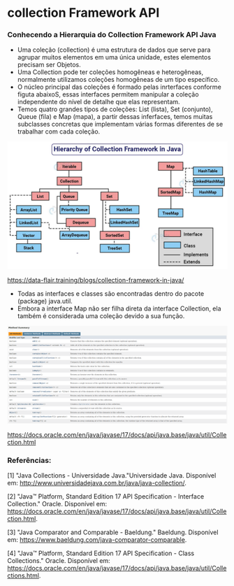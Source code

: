 # collection Framework API
### Conhecendo a Hierarquia do Collection Framework API Java
- Uma coleção (collection) é uma estrutura de dados que serve para agrupar muitos elementos em uma única unidade, estes elementos precisam ser Objetos.
- Uma Collection pode ter coleções homogêneas e heterogêneas, normalmente utilizamos coleções homogêneas de um tipo específico.
- O núcleo principal das coleções é formado pelas inrterfaces conforme figuta abaixoS, essas interfaces permitem manipular a coleção independente do nível de detalhe que elas representam.
- Temos quatro grandes tipos de coleções: List (lista), Set (conjunto), Queue (fila) e Map (mapa), a partir dessas inferfaces, temos muitas subclasses concretas que implementam várias formas diferentes de se trabalhar com cada coleção.

![hierarquia.png](hierarquia.png)

https://data-flair.training/blogs/collection-framework-in-java/

- Todas as interfaces e classes são encontradas dentro do pacote (package) java.util.
- Embora a interface Map não ser filha direta da interface Collection, ela também é considerada uma coleção devido a sua função.

![sumario.png](sumario.png)

https://docs.oracle.com/en/java/javase/17/docs/api/java.base/java/util/Collection.html

### Referências:

[1] "Java Collections - Universidade Java."Universidade Java. Disponível em: 
http://www.universidadejava.com.br/java/java-collection/.

[2] "Java™ Platform, Standard Edition 17 API Specification - Interface Collection." Oracle. Disponível em: 
https://docs.oracle.com/en/java/javase/17/docs/api/java.base/java/util/Collection.html.

[3] "Java Comparator and Comparable - Baeldung." Baeldung. Disponível em: 
https://www.baeldung.com/java-comparator-comparable.

[4] "Java™ Platform, Standard Edition 17 API Specification - Class Collections." Oracle. Disponível em: 
https://docs.oracle.com/en/java/javase/17/docs/api/java.base/java/util/Collections.html.

